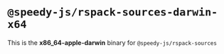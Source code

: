 # `@speedy-js/rspack-sources-darwin-x64`

This is the **x86_64-apple-darwin** binary for `@speedy-js/rspack-sources`
